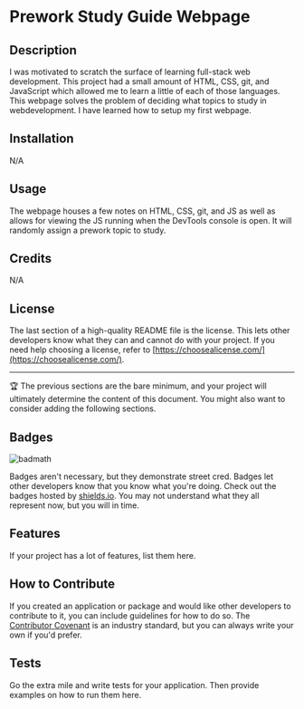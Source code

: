 # Prework Study Guide Webpage

## Description

I was motivated to scratch the surface of learning full-stack web development. This project had a small amount of HTML, CSS, git, and JavaScript which allowed me to learn a little of each of those languages. This webpage solves the problem of deciding what topics to study in webdevelopment. I have learned how to setup my first webpage.

## Installation

N/A

## Usage

The webpage houses a few notes on HTML, CSS, git, and JS as well as allows for viewing the JS running when the DevTools console is open. It will randomly assign a prework topic to study.

## Credits

N/A

## License

The last section of a high-quality README file is the license. This lets other developers know what they can and cannot do with your project. If you need help choosing a license, refer to [https://choosealicense.com/](https://choosealicense.com/).

---

🏆 The previous sections are the bare minimum, and your project will ultimately determine the content of this document. You might also want to consider adding the following sections.

## Badges

![badmath](https://img.shields.io/github/languages/top/nielsenjared/badmath)

Badges aren't necessary, but they demonstrate street cred. Badges let other developers know that you know what you're doing. Check out the badges hosted by [shields.io](https://shields.io/). You may not understand what they all represent now, but you will in time.

## Features

If your project has a lot of features, list them here.

## How to Contribute

If you created an application or package and would like other developers to contribute to it, you can include guidelines for how to do so. The [Contributor Covenant](https://www.contributor-covenant.org/) is an industry standard, but you can always write your own if you'd prefer.

## Tests

Go the extra mile and write tests for your application. Then provide examples on how to run them here.